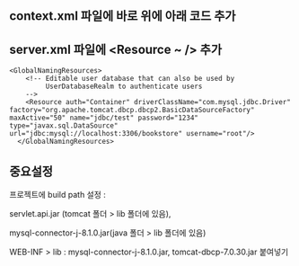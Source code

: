 ## context.xml 파일에 </context> 바로 위에 아래 코드 추가
<ResourceLink global="jdbc/test" name="jdbc/test" type="javax.sql.DataSource" />

## server.xml 파일에  <Resource ~ /> 추가
```
<GlobalNamingResources>
    <!-- Editable user database that can also be used by
         UserDatabaseRealm to authenticate users
    -->
    <Resource auth="Container" driverClassName="com.mysql.jdbc.Driver" factory="org.apache.tomcat.dbcp.dbcp2.BasicDataSourceFactory" maxActive="50" name="jdbc/test" password="1234" type="javax.sql.DataSource" url="jdbc:mysql://localhost:3306/bookstore" username="root"/>
  </GlobalNamingResources>
```

## 중요설정  
프로젝트에 build path 설정 : 

servlet.api.jar (tomcat 폴더 > lib 폴더에 있음),

mysql-connector-j-8.1.0.jar(java 폴더 > lib 폴더에 있음)

WEB-INF > lib : mysql-connector-j-8.1.0.jar, tomcat-dbcp-7.0.30.jar 붙여넣기
